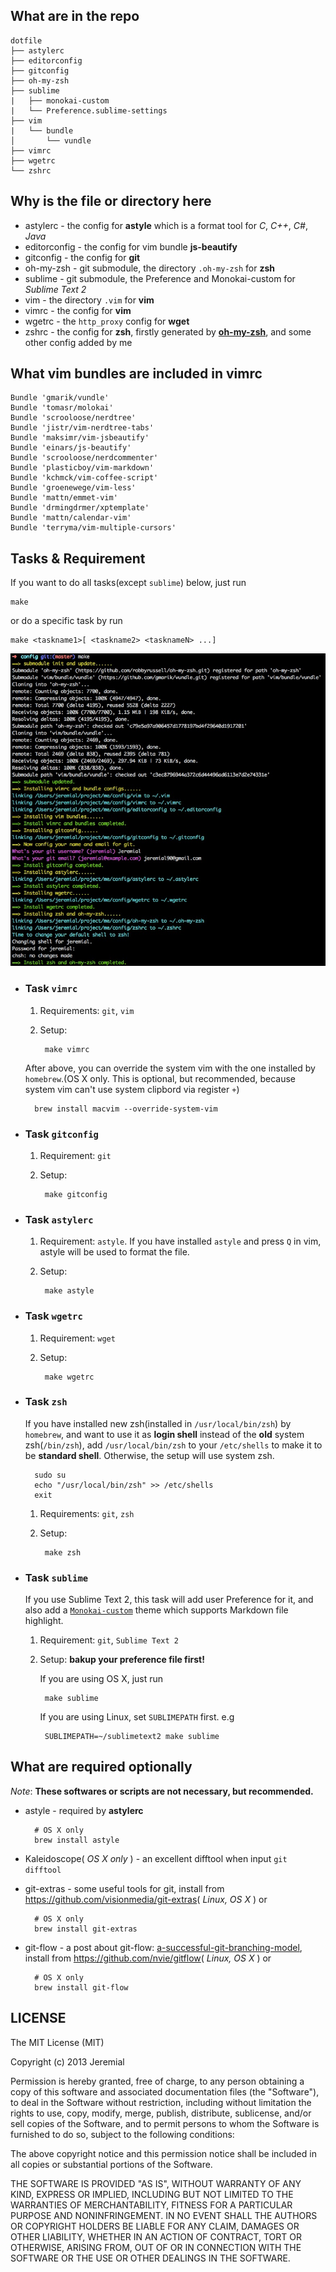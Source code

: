 ## What are in the repo
    dotfile
    ├── astylerc
    ├── editorconfig
    ├── gitconfig
    ├── oh-my-zsh
    ├── sublime
    |   ├── monokai-custom
    |   └── Preference.sublime-settings
    ├── vim
    |   └── bundle
    │       └── vundle
    ├── vimrc
    ├── wgetrc
    └── zshrc

## Why is the file or directory here

- astylerc - the config for **astyle** which is a format tool for *C*, *C++*, *C#*, *Java*
- editorconfig - the config for vim bundle **js-beautify**
- gitconfig - the config for **git**
- oh-my-zsh - git submodule, the directory `.oh-my-zsh` for **zsh**
- sublime - git submodule, the Preference and Monokai-custom for _Sublime Text 2_
- vim - the directory `.vim` for **vim**
- vimrc - the config for **vim**
- wgetrc - the `http_proxy` config for **wget**
- zshrc - the config for **zsh**, firstly generated by **[oh-my-zsh](https://github.com/robbyrussell/oh-my-zsh)**, and some other config added by me

## What vim bundles are included in vimrc

    Bundle 'gmarik/vundle'
    Bundle 'tomasr/molokai'
    Bundle 'scrooloose/nerdtree'
    Bundle 'jistr/vim-nerdtree-tabs'
    Bundle 'maksimr/vim-jsbeautify'
    Bundle 'einars/js-beautify'
    Bundle 'scrooloose/nerdcommenter'
    Bundle 'plasticboy/vim-markdown'
    Bundle 'kchmck/vim-coffee-script'
    Bundle 'groenewege/vim-less'
    Bundle 'mattn/emmet-vim'
    Bundle 'drmingdrmer/xptemplate'
    Bundle 'mattn/calendar-vim'
    Bundle 'terryma/vim-multiple-cursors'

## Tasks & Requirement
If you want to do all tasks(except `sublime`) below, just run

    make

or do a specific task by run

    make <taskname1>[ <taskname2> <tasknameN> ...]

![screenshot](./screenshot.jpg)

- ### Task `vimrc`
    1. Requirements: `git`, `vim`
    2. Setup:

            make vimrc

    After above, you can override the system vim with the one installed by `homebrew`.(OS X only. This is optional, but recommended, because system vim can't use system clipbord via register `+`)

        brew install macvim --override-system-vim

- ### Task `gitconfig`
    1. Requirement: `git`
    2. Setup:

            make gitconfig

- ### Task `astylerc`
    1. Requirement: `astyle`. If you have installed `astyle` and press `Q` in vim, astyle will be used to format the file.
    2. Setup:

            make astyle

- ### Task `wgetrc`
    1. Requirement: `wget`
    2. Setup:

            make wgetrc

- ### Task `zsh`
    If you have installed new zsh(installed in `/usr/local/bin/zsh`) by `homebrew`, and want to use it as **login shell** instead of the **old** system zsh(`/bin/zsh`), add `/usr/local/bin/zsh` to your `/etc/shells` to make it to be **standard shell**. Otherwise, the setup will use system zsh.

        sudo su
        echo "/usr/local/bin/zsh" >> /etc/shells
        exit
    1. Requirements: `git`, `zsh`
    2. Setup:

            make zsh

- ### Task `sublime`
    If you use Sublime Text 2, this task will add user Preference for it, and also add a [`Monokai-custom`](https://github.com/Jeremial/sublime-monokai-custom) theme which supports Markdown file highlight.

    1. Requirement: `git`, `Sublime Text 2`
    2. Setup: **bakup your preference file first!**

        If you are using OS X, just run

            make sublime

        If you are using Linux, set `SUBLIMEPATH` first. e.g

            SUBLIMEPATH=~/sublimetext2 make sublime

## What are required optionally
*Note*: __These softwares or scripts are not necessary, but recommended.__

- astyle - required by **astylerc**

        # OS X only
        brew install astyle

- Kaleidoscope( _OS X only_ ) - an excellent difftool when input `git difftool`
- git-extras - some useful tools for git, install from <https://github.com/visionmedia/git-extras>( _Linux, OS X_ ) or

        # OS X only
        brew install git-extras

- git-flow - a post about git-flow: [a-successful-git-branching-model](http://nvie.com/posts/a-successful-git-branching-model/), install from <https://github.com/nvie/gitflow>( _Linux, OS X_ ) or

        # OS X only
        brew install git-flow

## LICENSE

The MIT License (MIT)

Copyright (c) 2013 Jeremial

Permission is hereby granted, free of charge, to any person obtaining a copy
of this software and associated documentation files (the "Software"), to deal
in the Software without restriction, including without limitation the rights
to use, copy, modify, merge, publish, distribute, sublicense, and/or sell
copies of the Software, and to permit persons to whom the Software is
furnished to do so, subject to the following conditions:

The above copyright notice and this permission notice shall be included in
all copies or substantial portions of the Software.

THE SOFTWARE IS PROVIDED "AS IS", WITHOUT WARRANTY OF ANY KIND, EXPRESS OR
IMPLIED, INCLUDING BUT NOT LIMITED TO THE WARRANTIES OF MERCHANTABILITY,
FITNESS FOR A PARTICULAR PURPOSE AND NONINFRINGEMENT. IN NO EVENT SHALL THE
AUTHORS OR COPYRIGHT HOLDERS BE LIABLE FOR ANY CLAIM, DAMAGES OR OTHER
LIABILITY, WHETHER IN AN ACTION OF CONTRACT, TORT OR OTHERWISE, ARISING FROM,
OUT OF OR IN CONNECTION WITH THE SOFTWARE OR THE USE OR OTHER DEALINGS IN
THE SOFTWARE.